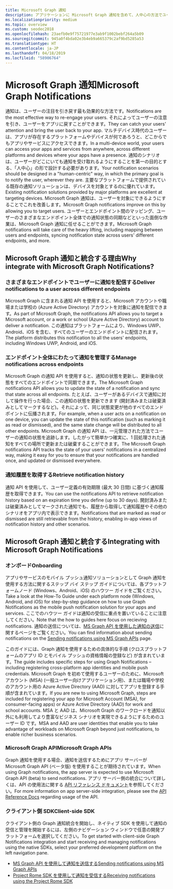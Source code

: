 ```yaml
---
title: Microsoft Graph 通知
description: アプリケーションに Microsoft Graph 通知を含めて、人中心の方法でユーザーの注目を引き戻しましょう。
ms.localizationpriority: medium
ms.topic: overview
ms.custom: seodec2018
ms.openlocfilehash: 23aefb0e9f75721977e3ab9f1002bebf264a5b09
ms.sourcegitcommit: 945a0f4bda02e3b4eb9a665379c2af9bd5285a53
ms.translationtype: HT
ms.contentlocale: ja-JP
ms.lasthandoff: 04/18/2019
ms.locfileid: "58906764"
---
```

# <a name="microsoft-graph-notifications"></a><span data-ttu-id="525e6-103">Microsoft Graph 通知</span><span class="sxs-lookup"><span data-stu-id="525e6-103">Microsoft Graph Notifications</span></span>
<span data-ttu-id="525e6-104">通知は、ユーザーの注目を引き戻す最も効果的な方法です。</span><span class="sxs-lookup"><span data-stu-id="525e6-104">Notifications are the most effective way to re-engage your users.</span></span> <span data-ttu-id="525e6-105">それによってユーザーの注意を引き、ユーザーをアプリに戻すことができます。</span><span class="sxs-lookup"><span data-stu-id="525e6-105">They can catch your users' attention and bring the user back to your app.</span></span> <span data-ttu-id="525e6-106">マルチデバイス時代のユーザーは、アプリが存在するプラットフォームやデバイスが何であろうと、どこからでもアプリやサービスにアクセスできます。</span><span class="sxs-lookup"><span data-stu-id="525e6-106">In a multi-device world, your users can access your apps and services from anywhere, across different platforms and devices where your apps have a presence.</span></span>
<span data-ttu-id="525e6-107">通知のシナリオは、ユーザーがどこにいても通知を受け取れるようにすることを第一の目的とする、「人中心」の形で設計する必要があります。</span><span class="sxs-lookup"><span data-stu-id="525e6-107">Your notification scenarios should be designed in a "human-centric" way, in which the primary goal is to notify the user, wherever they are.</span></span> <span data-ttu-id="525e6-108">主要なプラットフォームで提供されている既存の通知ソリューションは、デバイスを対象とするのに優れています。</span><span class="sxs-lookup"><span data-stu-id="525e6-108">Existing notification solutions provided by major platforms are excellent at targeting devices.</span></span> <span data-ttu-id="525e6-109">Microsoft Graph 通知は、ユーザーを対象にできるようにすることでこれを改善します。</span><span class="sxs-lookup"><span data-stu-id="525e6-109">Microsoft Graph notifications improve on this by allowing you to target users.</span></span> <span data-ttu-id="525e6-110">ユーザーとエンドポイント間のマッピング、ユーザーのさまざまなエンドポイント全体での通知状態の同期などといった面倒な作業は、Microsoft Graph 通知に任せることができます。</span><span class="sxs-lookup"><span data-stu-id="525e6-110">Microsoft Graph notifications will take care of the heavy lifting, including mapping between users and endpoints, syncing notification state across users' different endpoints, and more.</span></span>

## <a name="why-integrate-with-microsoft-graph-notifications"></a><span data-ttu-id="525e6-111">Microsoft Graph 通知と統合する理由</span><span class="sxs-lookup"><span data-stu-id="525e6-111">Why integrate with Microsoft Graph Notifications?</span></span>

### <a name="deliver-notifications-to-a-user-across-different-endpoints"></a><span data-ttu-id="525e6-112">さまざまなエンドポイントでユーザーに通知を配信する</span><span class="sxs-lookup"><span data-stu-id="525e6-112">Deliver notifications to a user across different endpoints</span></span>
<span data-ttu-id="525e6-113">Microsoft Graph に含まれる通知 API を使用すると、Microsoft アカウントや職場または学校の (Azure Active Directory) アカウントを対象に通知を配信できます。</span><span class="sxs-lookup"><span data-stu-id="525e6-113">As part of Microsoft Graph, the notifications API allows you to target a Microsoft account, or a work or school (Azure Active Directory) account to deliver a notification.</span></span> <span data-ttu-id="525e6-114">この通知はプラットフォームにより、Windows UWP、Android、iOS を含む、すべてのユーザーのエンドポイントに配信されます。</span><span class="sxs-lookup"><span data-stu-id="525e6-114">The platform distributes this notification to all the users' endpoints, including Windows UWP, Android, and iOS.</span></span>

### <a name="manage-notifications-across-endpoints"></a><span data-ttu-id="525e6-115">エンドポイント全体にわたって通知を管理する</span><span class="sxs-lookup"><span data-stu-id="525e6-115">Manage notifications across endpoints</span></span>
<span data-ttu-id="525e6-116">Microsoft Graph の通知 API を使用すると、通知の状態を更新し、更新後の状態をすべてのエンドポイントで同期できます。</span><span class="sxs-lookup"><span data-stu-id="525e6-116">The Microsoft Graph notifications API allows you to update the state of a notification and sync that state across all endpoints.</span></span> <span data-ttu-id="525e6-117">たとえば、ユーザーがあるデバイスで通知に対して操作を行った場合、この通知の状態を更新できます (開封済みまたは破棄済みとしてマークするなど)。それによって、同じ状態変更が他のすべてのエンドポイントに伝播されます。</span><span class="sxs-lookup"><span data-stu-id="525e6-117">For example, when a user acts on a notification on one device, you can update the state of this notification (such as marking it as read or dismissed), and the same state change will be distributed to all other endpoints.</span></span> <span data-ttu-id="525e6-118">Microsoft Graph の通知 API は、一元管理された方法でユーザーの通知の状態を追跡します。したがって簡単かつ確実に、1 回処理された通知をすべての場所で更新または破棄することができます。</span><span class="sxs-lookup"><span data-stu-id="525e6-118">The Microsoft Graph notifications API tracks the state of your users' notifications in a centralized way, making it easy for you to ensure that your notifications are handled once, and updated or dismissed everywhere.</span></span>

### <a name="retrieve-notification-history"></a><span data-ttu-id="525e6-119">通知履歴を取得する</span><span class="sxs-lookup"><span data-stu-id="525e6-119">Retrieve notification history</span></span>
<span data-ttu-id="525e6-120">通知 API を使用して、ユーザー定義の有効期限 (最大 30 日間) に基づく通知履歴を取得できます。</span><span class="sxs-lookup"><span data-stu-id="525e6-120">You can use the notifications API to retrieve notification history based on an expiration time you define (up to 30 days).</span></span> <span data-ttu-id="525e6-121">開封済みまたは破棄済みとしてマークされた通知でも、履歴から取得して通知履歴やその他のシナリオをアプリ内で表示できます。</span><span class="sxs-lookup"><span data-stu-id="525e6-121">Notifications that are marked as read or dismissed are still retrievable from the history, enabling in-app views of notification history and other scenarios.</span></span>

## <a name="integrating-with-microsoft-graph-notifications"></a><span data-ttu-id="525e6-122">Microsoft Graph 通知と統合する</span><span class="sxs-lookup"><span data-stu-id="525e6-122">Integrating with Microsoft Graph Notifications</span></span>

### <a name="onboarding"></a><span data-ttu-id="525e6-123">オンボード</span><span class="sxs-lookup"><span data-stu-id="525e6-123">Onboarding</span></span>
<span data-ttu-id="525e6-124">アプリやサービスのモバイル プッシュ通知ソリューションとして Graph 通知を使用する方法に関するステップ バイ ステップ ガイドについては、各プラットフォームノード (Windows、Android、iOS) のハウツー ガイドをご覧ください。</span><span class="sxs-lookup"><span data-stu-id="525e6-124">Take a look at the How-To Guide under each platform node (Windows, Android, and iOS) for step-by-step guidance on how to use Graph Notifications as the mobile push notification solution for your apps and services.</span></span> <span data-ttu-id="525e6-125">ここでのハウツー ガイドは通知の受信に重点を置いていることに注意してください。</span><span class="sxs-lookup"><span data-stu-id="525e6-125">Note that the how to guides here focus on recieving notifications.</span></span> <span data-ttu-id="525e6-126">通知の送信については、[MS Graph API を使用した通知の送信](sending-notifications.md)に関するページをご覧ください。</span><span class="sxs-lookup"><span data-stu-id="525e6-126">You can find information about sending notifications on the [Sending notifications using MS Graph APIs](sending-notifications.md) page.</span></span>

<span data-ttu-id="525e6-127">このガイドには、Graph 通知を使用するための具体的な手順 (クロスプラットフォームのアプリ ID とモバイル プッシュの資格情報の登録など) が含まれています。</span><span class="sxs-lookup"><span data-stu-id="525e6-127">The guide includes specific steps for using Graph Notifications – including registering cross-platform app identities and mobile push credentials.</span></span> <span data-ttu-id="525e6-128">Microsoft Graph を初めて使用するユーザーのために、Microsoft アカウント (MSA) (一般ユーザー向けアプリケーション用)、または職場や学校のアカウント用の Azure Active Directory (AAD) に対してアプリを登録する手順が含まれています。</span><span class="sxs-lookup"><span data-stu-id="525e6-128">If you are new to using Microsoft Graph, steps are included for registering your app for Microsoft Account (MSA), for consumer-facing apps) or Azure Active Directory (AAD) for work and school accounts.</span></span> <span data-ttu-id="525e6-129">MSA と AAD は、Microsoft Graph のワークロードを通知以外にも利用してより豊富なビジネス シナリオを実現できるようにするためのユーザー ID です。</span><span class="sxs-lookup"><span data-stu-id="525e6-129">MSA and AAD are user identities that enable you to take advantage of workloads on Microsoft Graph beyond just notifications, to enable richer business scenarios.</span></span> 

### <a name="microsoft-graph-apis"></a><span data-ttu-id="525e6-130">Microsoft Graph API</span><span class="sxs-lookup"><span data-stu-id="525e6-130">Microsoft Graph APIs</span></span>
<span data-ttu-id="525e6-131">Graph 通知を使用する場合、通知を送信するためにアプリ サーバーが Microsoft Graph API (ベータ版) を使用することが期待されています。</span><span class="sxs-lookup"><span data-stu-id="525e6-131">When using Graph notifications, the app server is expected to use Microsoft Graph API (beta) to send notifications.</span></span> <span data-ttu-id="525e6-132">アプリ サーバー側の統合について詳しくは、API の使用法に関する [API リファレンス ドキュメント](https://developer.microsoft.com/graph/docs/api-reference/beta/resources/notifications-api-overview)を参照してください。</span><span class="sxs-lookup"><span data-stu-id="525e6-132">For more information on app server-side integration, please see the [API Reference Docs](https://developer.microsoft.com/graph/docs/api-reference/beta/resources/notifications-api-overview) regarding usage of the API.</span></span> 

### <a name="client-side-sdk"></a><span data-ttu-id="525e6-133">クライアント側 SDK</span><span class="sxs-lookup"><span data-stu-id="525e6-133">Client-side SDK</span></span>
<span data-ttu-id="525e6-134">クライアント側の Graph 通知統合を開始し、ネイティブ SDK を使用して通知の受信と管理を開始するには、左側のナビゲーション ウィンドウで任意の開発プラットフォームを選択してください。</span><span class="sxs-lookup"><span data-stu-id="525e6-134">To get started with client-side Graph Notifications integration and start receiving and managing notifications using the native SDKs, select your preferred development platform on the left navigation pane.</span></span> 

* [<span data-ttu-id="525e6-135">MS Graph API を使用して通知を送信する</span><span class="sxs-lookup"><span data-stu-id="525e6-135">Sending notifications using MS Graph APIs</span></span>](sending-notifications.md)
* [<span data-ttu-id="525e6-136">Project Rome SDK を使用して通知を受信する</span><span class="sxs-lookup"><span data-stu-id="525e6-136">Receiving notifications using the Project Rome SDK</span></span>](receiving-notifications.md)
